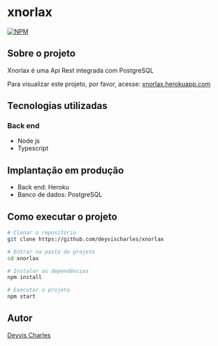 # xnorlax
[![NPM](https://img.shields.io/npm/l/react)](https://github.com/deyvischarles/xnorlax/blob/main/LICENSE)

## Sobre o projeto

Xnorlax é uma Api Rest integrada com PostgreSQL

Para visualizar este projeto, por favor, acesse: [xnorlax.herokuapp.com](https://xnorlax.herokuapp.com)

## Tecnologias utilizadas
### Back end
- Node js
- Typescript

## Implantação em produção
- Back end: Heroku
- Banco de dados: PostgreSQL

## Como executar o projeto
```bash
# Clonar o repositório
git clone https://github.com/deyvischarles/xnorlax

# Entrar na pasta do projeto
cd xnorlax

# Instalar as dependências
npm install

# Executar o projeto
npm start
```

## Autor
[Deyvis Charles](https://linkedin.com/in/deyvischarles)
